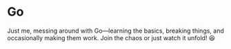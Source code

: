 # Go
Just me, messing around with Go—learning the basics, breaking things, and occasionally making them work. Join the chaos or just watch it unfold! 😆
